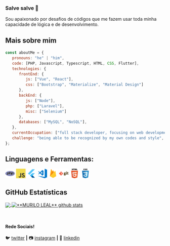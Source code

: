 ### Salve salve 👋

Sou apaixonado por desafios de códigos que me fazem usar toda minha capacidade de lógica e de desenvolvimento.

## **Mais sobre mim**

```javascript
const aboutMe = {
   pronouns: "he" | "him",
   code: [PHP, Javascript, Typescript, HTML, CSS, Flutter],
   technologies: {
      frontEnd: {
         js: ["Vue", "React"],
         css: ["Bootstrap", "Materialize", "Material Design"]
      },
      backEnd: {
         js: ["Node"],
         php: ["Laravel"],
         misc: ["Selenium"]
      },
      databases: ["MySQL", "NoSQL"],
   },
   currentOccupation: ["full stack developer, focusing on web development and some studies in flutter"],
   challenge: "being able to be recognized by my own codes and style",
};
```

## **Linguagens e Ferramentas:**  

<code><img height="30" src="https://raw.githubusercontent.com/github/explore/80688e429a7d4ef2fca1e82350fe8e3517d3494d/topics/php/php.png"></code>
<code><img height="30" src="https://raw.githubusercontent.com/github/explore/80688e429a7d4ef2fca1e82350fe8e3517d3494d/topics/javascript/javascript.png"></code>
<code><img height="30" src="https://raw.githubusercontent.com/github/explore/80688e429a7d4ef2fca1e82350fe8e3517d3494d/topics/flutter/flutter.png"></code>
<code><img height="30" src="https://raw.githubusercontent.com/github/explore/80688e429a7d4ef2fca1e82350fe8e3517d3494d/topics/visual-studio-code/visual-studio-code.png"></code>
<code><img height="30" src="https://raw.githubusercontent.com/github/explore/80688e429a7d4ef2fca1e82350fe8e3517d3494d/topics/firebase/firebase.png"></code>
<code><img height="30" src="https://raw.githubusercontent.com/github/explore/80688e429a7d4ef2fca1e82350fe8e3517d3494d/topics/git/git.png"></code>
<code><img height="30" src="https://raw.githubusercontent.com/github/explore/80688e429a7d4ef2fca1e82350fe8e3517d3494d/topics/html/html.png"></code>
<code><img height="30" src="https://raw.githubusercontent.com/github/explore/80688e429a7d4ef2fca1e82350fe8e3517d3494d/topics/css/css.png"></code>


## **GitHub Estatísticas**

<a href="https://github.com/muriloleal13">
  <img align="center" src="https://github-readme-stats.vercel.app/api/top-langs/?username=muriloleal13&theme=dracula&hide_langs_below=1" />
</a>

<a href="https://github.com/muriloleal13">
 <img align="center" src="https://github-readme-stats.vercel.app/api?username=muriloleal13&show_icons=true&theme=dracula&line_height=27" alt="**MURILO LEAL** github stats"/>
</a>

[twitter]: https://twitter.com/mukkaL13
[instagram]: https://www.instagram.com/murilo.l13/
[linkedin]: https://www.linkedin.com/in/murilo-leal/
<br>

#### Rede Sociais!

🐦 [twitter][twitter] **|** 
📷 [instagram][instagram] **|** 
👔 [linkedin][linkedin]
